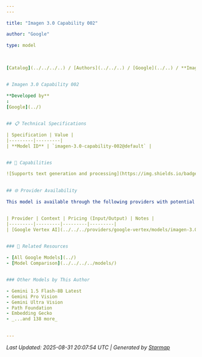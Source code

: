 ```yaml
---
---
  
title: "Imagen 3.0 Capability 002"
  
author: "Google"
  
type: model
  
  
  
[Catalog](../../../..) / [Authors](../../..) / [Google](../..) / **Imagen 3.0 Capability 002**
  
  
# Imagen 3.0 Capability 002
  
**Developed by**
: 
[Google](../)
  
  
## 📋 Technical Specifications
  
| Specification | Value |
|---------|---------|
| **Model ID** | `imagen-3.0-capability-002@default` |

  
## 🎯 Capabilities
  
![Supports text generation and processing](https://img.shields.io/badge/text-✓-blue) ![Can analyze and understand images](https://img.shields.io/badge/vision-✓-purple) ![Supported input modalities](https://img.shields.io/badge/input-text,image-teal) ![Supported output modalities](https://img.shields.io/badge/output-text-cyan) ![Accepts tool definitions in requests](https://img.shields.io/badge/tools-✓-yellow) ![Temperature sampling control](https://img.shields.io/badge/temperature-core-red) ![Nucleus sampling (top-p)](https://img.shields.io/badge/top__p-core-red) ![Maximum token limit](https://img.shields.io/badge/max__tokens-core-blue) ![Response streaming](https://img.shields.io/badge/streaming-✓-cyan)
  
  
## 🌐 Provider Availability
  
This model is available through the following providers with potential variations:
  
  
| Provider | Context | Pricing (Input/Output) | Notes |
|---------|---------|---------|---------|
| [Google Vertex AI](../../../providers/google-vertex/models/imagen-3.0-capability-002-at-default.md) | — | — |  |

  
### 🔗 Related Resources
  
- [All Google Models](../)
- [Model Comparison](../../../../models/)
  
  
### Other Models by This Author
  
- Gemini 1.5 Flash-8B Latest
- Gemini Pro Vision
- Gemini Ultra Vision
- Path Foundation
- Embedding Gecko
- _...and 138 more_
  
  
---
```

*Last Updated: 2025-08-31 20:07:54 UTC | Generated by [Starmap](https://github.com/agentstation/starmap)*